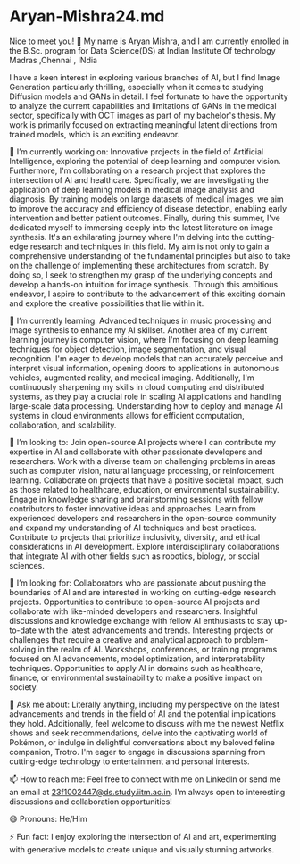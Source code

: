 # Aryan-Mishra24.md
Nice to meet you! 🦜
My name is Aryan Mishra, and I am currently enrolled in the B.Sc. program for Data Science(DS) at Indian Institute Of technology Madras ,Chennai , INdia

I have a keen interest in exploring various branches of AI, but I find Image Generation particularly thrilling, especially when it comes to studying Diffusion models and GANs in detail. I feel fortunate to have the opportunity to analyze the current capabilities and limitations of GANs in the medical sector, specifically with OCT images as part of my bachelor's thesis. My work is primarily focused on extracting meaningful latent directions from trained models, which is an exciting endeavor.

🔭 I’m currently working on:
Innovative projects in the field of Artificial Intelligence, exploring the potential of deep learning and computer vision.
Furthermore, I'm collaborating on a research project that explores the intersection of AI and healthcare. Specifically, we are investigating the application of deep learning models in medical image analysis and diagnosis. By training models on large datasets of medical images, we aim to improve the accuracy and efficiency of disease detection, enabling early intervention and better patient outcomes.
Finally, during this summer, I've dedicated myself to immersing deeply into the latest literature on image synthesis. It's an exhilarating journey where I'm delving into the cutting-edge research and techniques in this field. My aim is not only to gain a comprehensive understanding of the fundamental principles but also to take on the challenge of implementing these architectures from scratch. By doing so, I seek to strengthen my grasp of the underlying concepts and develop a hands-on intuition for image synthesis. Through this ambitious endeavor, I aspire to contribute to the advancement of this exciting domain and explore the creative possibilities that lie within it.

🌱 I’m currently learning:
Advanced techniques in music processing and image synthesis to enhance my AI skillset.
Another area of my current learning journey is computer vision, where I'm focusing on deep learning techniques for object detection, image segmentation, and visual recognition. I'm eager to develop models that can accurately perceive and interpret visual information, opening doors to applications in autonomous vehicles, augmented reality, and medical imaging.
Additionally, I'm continuously sharpening my skills in cloud computing and distributed systems, as they play a crucial role in scaling AI applications and handling large-scale data processing. Understanding how to deploy and manage AI systems in cloud environments allows for efficient computation, collaboration, and scalability.

👯 I’m looking to:
Join open-source AI projects where I can contribute my expertise in AI and collaborate with other passionate developers and researchers.
Work with a diverse team on challenging problems in areas such as computer vision, natural language processing, or reinforcement learning.
Collaborate on projects that have a positive societal impact, such as those related to healthcare, education, or environmental sustainability.
Engage in knowledge sharing and brainstorming sessions with fellow contributors to foster innovative ideas and approaches.
Learn from experienced developers and researchers in the open-source community and expand my understanding of AI techniques and best practices.
Contribute to projects that prioritize inclusivity, diversity, and ethical considerations in AI development.
Explore interdisciplinary collaborations that integrate AI with other fields such as robotics, biology, or social sciences.


🤔 I’m looking for:
Collaborators who are passionate about pushing the boundaries of AI and are interested in working on cutting-edge research projects.
Opportunities to contribute to open-source AI projects and collaborate with like-minded developers and researchers.
Insightful discussions and knowledge exchange with fellow AI enthusiasts to stay up-to-date with the latest advancements and trends.
Interesting projects or challenges that require a creative and analytical approach to problem-solving in the realm of AI.
Workshops, conferences, or training programs focused on AI advancements, model optimization, and interpretability techniques.
Opportunities to apply AI in domains such as healthcare, finance, or environmental sustainability to make a positive impact on society.


💬 Ask me about:
Literally anything, including my perspective on the latest advancements and trends in the field of AI and the potential implications they hold. Additionally, feel welcome to discuss with me the newest Netflix shows and seek recommendations, delve into the captivating world of Pokémon, or indulge in delightful conversations about my beloved feline companion, Trotro. I'm eager to engage in discussions spanning from cutting-edge technology to entertainment and personal interests.

📫 How to reach me:
Feel free to connect with me on LinkedIn or send me an email at 23f1002447@ds.study.iitm.ac.in. I'm always open to interesting discussions and collaboration opportunities!

😄 Pronouns:
He/Him

⚡ Fun fact:
I enjoy exploring the intersection of AI and art, experimenting with generative models to create unique and visually stunning artworks.
